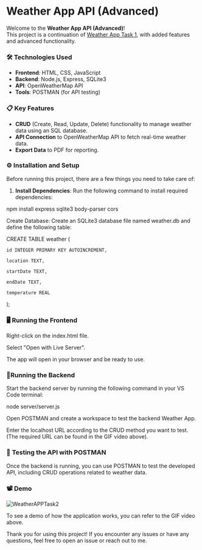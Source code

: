 # Weather App API (Advanced)

Welcome to the **Weather App API (Advanced)**!  
This project is a continuation of [Weather App Task 1](https://github.com/Fathan-Akbar-Nur-Habibi/WeatherAPP-Task1), with added features and advanced functionality.

### 🛠 Technologies Used
- **Frontend**: HTML, CSS, JavaScript
- **Backend**: Node.js, Express, SQLite3
- **API**: OpenWeatherMap API
- **Tools**: POSTMAN (for API testing)

### 📋 Key Features
- **CRUD** (Create, Read, Update, Delete) functionality to manage weather data using an SQL database.
- **API Connection** to OpenWeatherMap API to fetch real-time weather data.
- **Export Data** to PDF for reporting.

### ⚙️ Installation and Setup
Before running this project, there are a few things you need to take care of:

1. **Install Dependencies**:
   Run the following command to install required dependencies:

npm install express sqlite3 body-parser cors

Create Database: Create an SQLite3 database file named weather.db and define the following table:

CREATE TABLE weather (
    
    id INTEGER PRIMARY KEY AUTOINCREMENT,
    
    location TEXT,
    
    startDate TEXT,
    
    endDate TEXT,
    
    temperature REAL

);

### 🖥 **Running the Frontend**

Right-click on the index.html file.

Select "Open with Live Server".

The app will open in your browser and be ready to use.


### 🔧**Running the Backend**

Start the backend server by running the following command in your VS Code terminal:

node server/server.js

Open POSTMAN and create a workspace to test the backend Weather App.

Enter the localhost URL according to the CRUD method you want to test. (The required URL can be found in the GIF video above).


### 📝 **Testing the API with POSTMAN**

Once the backend is running, you can use POSTMAN to test the developed API, including CRUD operations related to weather data.

### 📽 **Demo**
![WeatherAPPTask2](https://github.com/user-attachments/assets/d68297db-a092-4d8e-9bdb-27814a6cbf81)


To see a demo of how the application works, you can refer to the GIF video above.

Thank you for using this project! If you encounter any issues or have any questions, feel free to open an issue or reach out to me.
